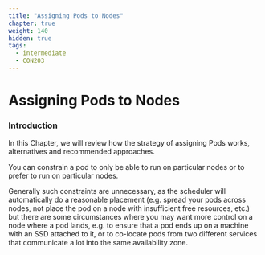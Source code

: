```yaml
---
title: "Assigning Pods to Nodes"
chapter: true
weight: 140
hidden: true
tags:
  - intermediate
  - CON203
---
```


# Assigning Pods to Nodes
### Introduction

In this Chapter, we will review how the strategy of assigning Pods works, alternatives and recommended approaches.

You can constrain a pod to only be able to run on particular nodes or to prefer to run on particular nodes.

Generally such constraints are unnecessary, as the scheduler will automatically do a reasonable placement (e.g. spread your pods across nodes, not place the pod on a node with insufficient free resources, etc.) but there are some circumstances where you may want more
control on a node where a pod lands, e.g. to ensure that a pod ends up on a machine with an SSD attached to it, or to co-locate pods from two different services that communicate a lot into the same availability zone.
